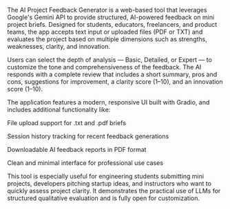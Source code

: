 The AI Project Feedback Generator is a web-based tool that leverages Google's Gemini API to provide structured, AI-powered feedback on mini project briefs. Designed for students, educators, freelancers, and product teams, the app accepts text input or uploaded files (PDF or TXT) and evaluates the project based on multiple dimensions such as strengths, weaknesses, clarity, and innovation.

Users can select the depth of analysis — Basic, Detailed, or Expert — to customize the tone and comprehensiveness of the feedback. The AI responds with a complete review that includes a short summary, pros and cons, suggestions for improvement, a clarity score (1–10), and an innovation score (1–10).

The application features a modern, responsive UI built with Gradio, and includes additional functionality like:

File upload support for .txt and .pdf briefs



Session history tracking for recent feedback generations

Downloadable AI feedback reports in PDF format

Clean and minimal interface for professional use cases

This tool is especially useful for engineering students submitting mini projects, developers pitching startup ideas, and instructors who want to quickly assess project clarity. It demonstrates the practical use of LLMs for structured qualitative evaluation and is fully open for customization.
